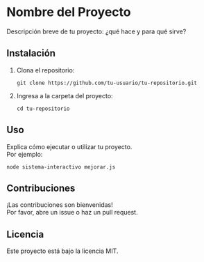 # Nombre del Proyecto

Descripción breve de tu proyecto: ¿qué hace y para qué sirve?

## Instalación

1. Clona el repositorio:
   ```
   git clone https://github.com/tu-usuario/tu-repositorio.git
   ```
2. Ingresa a la carpeta del proyecto:
   ```
   cd tu-repositorio
   ```

## Uso

Explica cómo ejecutar o utilizar tu proyecto.  
Por ejemplo:

```
node sistema-interactivo mejorar.js
```

## Contribuciones

¡Las contribuciones son bienvenidas!  
Por favor, abre un issue o haz un pull request.

## Licencia

Este proyecto está bajo la licencia MIT.
